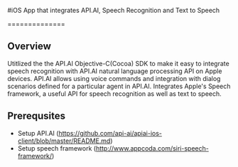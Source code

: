 #iOS App that integrates API.AI, Speech Recognition and Text to Speech

==============

## <a name="overview"></a>Overview
Utitlized the the API.AI Objective-C(Cocoa) SDK to make it easy to integrate speech recognition with API.AI natural language processing API on Apple devices. API.AI allows using voice commands and integration with dialog scenarios defined for a particular agent in API.AI.
Integrates Apple's Speech framework, a useful API for speech recognition as well as text to speech. 


## <a name="prerequisites"></a>Prerequsites
* Setup API.AI (https://github.com/api-ai/apiai-ios-client/blob/master/README.md)
* Setup speech framework (http://www.appcoda.com/siri-speech-framework/)



